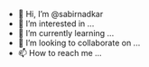 - 👋 Hi, I’m @sabirnadkar
- 👀 I’m interested in ...
- 🌱 I’m currently learning ...
- 💞️ I’m looking to collaborate on ...
- 📫 How to reach me ...

<!---
sabirnadkar/sabirnadkar is a ✨ special ✨ repository because its `README.md` (this file) appears on your GitHub profile.
You can click the Preview link to take a look at your changes.
--->
